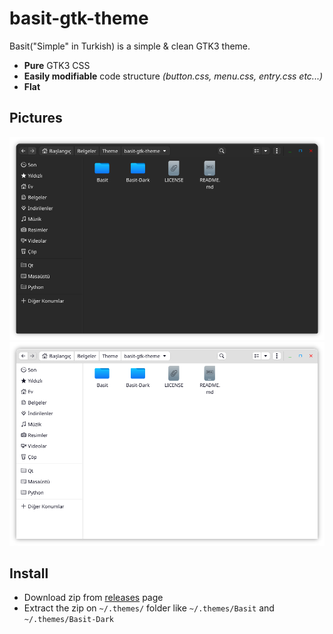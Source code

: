 # basit-gtk-theme
Basit("Simple" in Turkish) is a simple & clean GTK3 theme.

- **Pure** GTK3 CSS
- **Easily modifiable** code structure *(button.css, menu.css, entry.css etc...)*
- **Flat**

## Pictures

![Dark Theme](https://github.com/eminfedar/basit-gtk-theme/raw/main/basit-dark-example.png)
![Light Theme](https://github.com/eminfedar/basit-gtk-theme/raw/main/basit-example.png)

## Install
- Download zip from [releases](https://github.com/eminfedar/basit-gtk-theme/releases) page
- Extract the zip on `~/.themes/` folder like `~/.themes/Basit` and `~/.themes/Basit-Dark`
